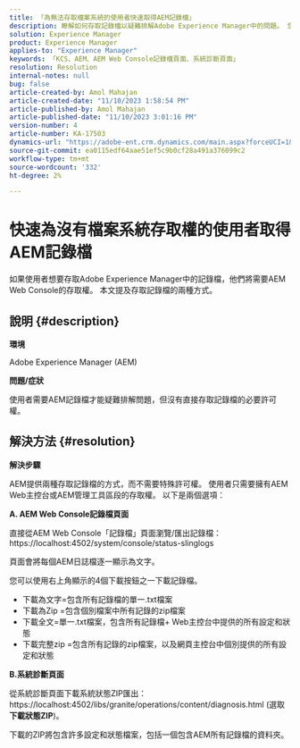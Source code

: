```yaml
---
title: 「為無法存取檔案系統的使用者快速取得AEM記錄檔」
description: 瞭解如何存取記錄檔以疑難排解Adobe Experience Manager中的問題。 您需要AEM Web主控台的存取權。
solution: Experience Manager
product: Experience Manager
applies-to: "Experience Manager"
keywords: 「KCS、AEM、AEM Web Console記錄檔頁面、系統診斷頁面」
resolution: Resolution
internal-notes: null
bug: false
article-created-by: Amol Mahajan
article-created-date: "11/10/2023 1:58:54 PM"
article-published-by: Amol Mahajan
article-published-date: "11/10/2023 3:01:16 PM"
version-number: 4
article-number: KA-17503
dynamics-url: "https://adobe-ent.crm.dynamics.com/main.aspx?forceUCI=1&pagetype=entityrecord&etn=knowledgearticle&id=3ef38345-d17f-ee11-8179-6045bd006704"
source-git-commit: ea0115edf64aae51ef5c9b0cf28a491a376099c2
workflow-type: tm+mt
source-wordcount: '332'
ht-degree: 2%

---
```


# 快速為沒有檔案系統存取權的使用者取得AEM記錄檔


如果使用者想要存取Adobe Experience Manager中的記錄檔，他們將需要AEM Web Console的存取權。 本文提及存取記錄檔的兩種方式。

## 說明 {#description}


<b>環境</b>

Adobe Experience Manager (AEM)

<b>問題/症狀</b>

使用者需要AEM記錄檔才能疑難排解問題，但沒有直接存取記錄檔的必要許可權。


## 解決方法 {#resolution}


<b>解決步驟</b>

AEM提供兩種存取記錄檔的方式，而不需要特殊許可權。 使用者只需要擁有AEM Web主控台或AEM管理工具區段的存取權。 以下是兩個選項：

<b>A. AEM Web Console記錄檔頁面</b>

直接從AEM Web Console「記錄檔」頁面瀏覽/匯出記錄檔： https://localhost:4502/system/console/status-slinglogs

頁面會將每個AEM日誌檔逐一顯示為文字。

您可以使用右上角顯示的4個下載按鈕之一下載記錄檔。

- 下載為文字=包含所有記錄檔的單一.txt檔案
- 下載為Zip =包含個別檔案中所有記錄的zip檔案
- 下載全文=單一.txt檔案，包含所有記錄檔+ Web主控台中提供的所有設定和狀態
- 下載完整zip =包含所有記錄的zip檔案，以及網頁主控台中個別提供的所有設定和狀態


<b>B.系統診斷頁面</b>

從系統診斷頁面下載系統狀態ZIP匯出： https://localhost:4502/libs/granite/operations/content/diagnosis.html (選取 <b>下載狀態ZIP</b>)。

下載的ZIP將包含許多設定和狀態檔案，包括一個包含AEM所有記錄檔的資料夾。
